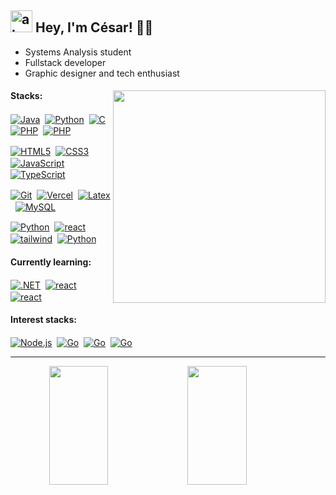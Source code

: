## <img width="35" alt="about" src="https://raw.github.com/elizarov/elizarov/master/about.png">  Hey, I'm César! 👋🏻
- Systems Analysis student
- Fullstack developer
- Graphic designer and tech enthusiast
<div>
<img align="right" width="340" src="https://i.pinimg.com/originals/e8/f4/53/e8f453469a3ec97ecd354df465d73913.gif"/>
<h4>Stacks:</h4>
<div>
<p>
  <a href="https://www.java.com/en/" target="_blank">
    <img align="center" src="https://img.shields.io/badge/-Java-05122A?style=flat&logo=oracle&logoColor=fefefa" alt="Java"/></a>&nbsp;
  <a href="https://www.python.org/" target="_blank">
    <img align="center" src="https://img.shields.io/badge/-Python-05122A?style=flat&logo=python&logoColor=fefefa" alt="Python"/></a>&nbsp;
  <a href="https://learn.microsoft.com/en-us/cpp/c-language/?view=msvc-170" target="_blank">
    <img align="center" src="https://img.shields.io/badge/-C-05122A?style=flat&logo=c%2B%2B&logoColor=fefefa" alt="C"/></a>&nbsp;
  <a href="https://learn.microsoft.com/pt-br/dotnet/csharp/" target="_blank">
    <img align="center" src="https://img.shields.io/badge/C%23-05122A?style=flat&logo=c-sharp&logoColor=fefefa" alt="PHP"/></a>&nbsp;
  <a href="https://www.php.net/" target="_blank">
    <img align="center" src="https://img.shields.io/badge/-PHP-05122A?style=flat&logo=php&logoColor=fefefa" alt="PHP"/></a>&nbsp;
</p><p>
  <a href="https://developer.mozilla.org/en-US/docs/Glossary/HTML5" target="_blank">
    <img align="center" src="https://img.shields.io/badge/-Html5-05122A?style=flat&logo=html5&logoColor=fefefa" alt="HTML5"/></a>&nbsp;
  <a href="https://www.css3.com/" target="_blank">
    <img align="center" src="https://img.shields.io/badge/-Css3-05122A?style=flat&logo=css3&logoColor=fefefa" alt="CSS3"/></a>&nbsp;
  <a href="https://developer.mozilla.org/en-US/docs/Web/JavaScript" target="_blank">
    <img align="center" src="https://img.shields.io/badge/-JavaScript-05122A?style=flat&logo=javascript&logoColor=fefefa" alt="JavaScript"/></a>&nbsp;
  <a href="https://www.typescriptlang.org/" target="_blank">
    <img align="center" src="https://img.shields.io/badge/TypeScript-05122A?style=flat&logo=typescript&logoColor=fefefa" alt="TypeScript"/></a>&nbsp;
</p><p>
  <a href="https://git-scm.com/" target="_blank">
    <img align="center" src="https://img.shields.io/badge/-Git-05122A?style=flat&logo=git&logoColor=fefefa" alt="Git"/></a>&nbsp;
  <a href="https://vercel.com/" target="_blank">
    <img align="center" src="https://img.shields.io/badge/-Vercel-05122A?style=flat&logo=vercel&logoColor=fefefa" alt="Vercel"/></a>&nbsp;
  <a href="https://www.latex-project.org/about/" target="_blank">
    <img align="center" src="https://img.shields.io/badge/-LaTeX-05122A?style=flat&logo=latex&logoColor=fefefa" alt="Latex"/></a>&nbsp;
  <a href="https://www.mysql.com/" target="_blank">
    <img align="center" src="https://img.shields.io/badge/-MySQL-05122A?style=flat&logo=rxdb&logoColor=fefefa" alt="MySQL"/></a>&nbsp;
  </p><p>
  <a href="https://spring.io/projects/spring-boot/" target="_blank">
    <img align="center" src="https://img.shields.io/badge/-Spring Boot-05122A?style=flat&logo=spring&logoColor=fefefa" alt="Python"/></a>&nbsp;
  <a href="https://react.dev/" target="_blank">
    <img align="center" src="https://img.shields.io/badge/-React-05122A?style=flat&logo=react&logoColor=fefefa" alt="react"/></a>&nbsp;
  <a href="https://tailwindcss.com/" target="_blank">
    <img align="center" src="https://img.shields.io/badge/-Tailwind-05122A?style=flat&logo=tailwindcss&logoColor=fefefa" alt="tailwind"/></a>&nbsp;
  <a href="https://getbootstrap.com/" target="_blank">
    <img align="center" src="https://img.shields.io/badge/-Bootstrap-05122A?style=flat&logo=bootstrap&logoColor=fefefa" alt="Python"/></a>&nbsp;
</p><p>
</p>
</div>
<h4>Currently learning:</h4>
<div>
<p>
  <a href="https://dotnet.microsoft.com/pt-br/" target="_blank">
    <img align="center" src="https://img.shields.io/badge/-.NET Core-05122A?style=flat&logo=.net&logoColor=fefefa" alt=".NET"/></a>&nbsp;
  <a href="https://angular.io/" target="_blank">
    <img align="center" src="https://img.shields.io/badge/-Angular-05122A?style=flat&logo=angular&logoColor=fefefa" alt="react"/></a>&nbsp;
  <a href="https://learn.microsoft.com/en-us/sql/sql-server/?view=sql-server-ver16" target="_blank">
    <img align="center" src="https://img.shields.io/badge/-SQL Server-05122A?style=flat&logo=microsoft-sql-server&logoColor=fefefa" alt="react"/></a>&nbsp;
</p>
</div>
<h4>Interest stacks:</h4>
<div>
<p>
  <a href="https://nodejs.org/en" target="_blank">
    <img align="center" src="https://img.shields.io/badge/-Node.js-05122A?style=flat&logo=node.js&logoColor=fefefa" alt="Node.js"/></a>&nbsp;
  <a href="https://go.dev/" target="_blank">
    <img align="center" src="https://img.shields.io/badge/-Golang-05122A?style=flat&logo=go&logoColor=fefefa" alt="Go"/></a>&nbsp;
  <a href="https://kotlinlang.org/" target="_blank">
    <img align="center" src="https://img.shields.io/badge/-Kotlin-05122A?style=flat&logo=kotlin&logoColor=fefefa" alt="Go"/></a>&nbsp;
  <a href="https://www.postgresql.org/" target="_blank">
    <img align="center" src="https://img.shields.io/badge/-PostgreSQL-05122A?style=flat&logo=postgresql&logoColor=fefefa" alt="Go"/></a>&nbsp;
</p>
</div>
</div>
<hr>
<div align="center">
<picture>
	<source width="49%" height="196px" media="(prefers-color-scheme: dark)" srcset="https://github-readme-stats-cesarbrancalhao.vercel.app/api?username=cesarbrancalhao&show_icons=true&count_private=true&hide_border=true&theme=transparent&rank_icon=percentile&text_color=f1f1ee&icon_color=1aa7ec&title_color=1aa7ec">
	<img width="43.3%"height="190px" align="left" alt="" src="https://github-readme-stats-cesarbrancalhao.vercel.app/api?username=cesarbrancalhao&show_icons=true&count_private=true&hide_border=true&theme=transparent&rank_icon=percentile&text_color=4b4b4b&icon_color=1d2570&title_color=1d2570">
</picture>
<picture>
	<source width="43.3%"height="190px" media="(prefers-color-scheme: dark)" srcset="https://github-readme-stats-cesarbrancalhao.vercel.app/api/top-langs/?username=cesarbrancalhao&layout=compact&hide_border=true&theme=transparent&text_color=f1f1ee&title_color=1aa7ec">
	<img width="43.3%"height="190px" align="left" alt="" src="https://github-readme-stats-cesarbrancalhao.vercel.app/api/top-langs/?username=cesarbrancalhao&layout=compact&hide_border=true&theme=transparent&text_color=4b4b4b&title_color=1d2570">
</picture>
</div>
